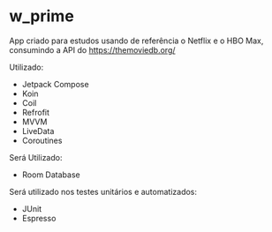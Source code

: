 # w_prime

App criado para estudos usando de referência o Netflix e o HBO Max, consumindo a API do https://themoviedb.org/

Utilizado:
- Jetpack Compose
- Koin
- Coil
- Refrofit
- MVVM
- LiveData
- Coroutines

Será Utilizado: 

- Room Database

Será utilizado nos testes unitários e automatizados:

- JUnit
- Espresso
